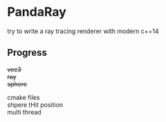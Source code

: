 # PandaRay
try to write a ray tracing renderer with modern c++14

## Progress
~~vec3~~  
~~ray~~  
~~sphere~~

cmake files  
shpere tHit position  
multi thread